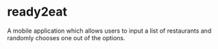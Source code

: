 # ready2eat
A mobile application which allows users to input a list of restaurants and randomly chooses one out of the options.
